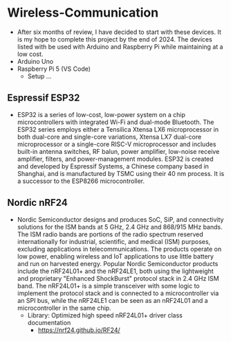 # Wireless-Communication
- After six months of review, I have decided to start with these devices. It is my hope to complete this project by the end of 2024. The devices listed with be used with Arduino and Raspberry Pi while maintaining at a low cost.
- Arduino Uno
- Raspberry Pi 5 (VS Code)
  - Setup ...
  
## Espressif ESP32
- ESP32 is a series of low-cost, low-power system on a chip microcontrollers with integrated Wi-Fi and dual-mode Bluetooth. The ESP32 series employs either a Tensilica Xtensa LX6 microprocessor in both dual-core and single-core variations, Xtensa LX7 dual-core microprocessor or a single-core RISC-V microprocessor and includes built-in antenna switches, RF balun, power amplifier, low-noise receive amplifier, filters, and power-management modules. ESP32 is created and developed by Espressif Systems, a Chinese company based in Shanghai, and is manufactured by TSMC using their 40 nm process. It is a successor to the ESP8266 microcontroller.

## Nordic nRF24
- Nordic Semiconductor designs and produces SoC, SiP, and connectivity solutions for the ISM bands at 5 GHz, 2.4 GHz and 868/915 MHz bands. The ISM radio bands are portions of the radio spectrum reserved internationally for industrial, scientific, and medical (ISM) purposes, excluding applications in telecommunications. The products operate on low power, enabling wireless and IoT applications to use little battery and run on harvested energy. Popular Nordic Semiconductor products include the nRF24L01+ and the nRF24LE1, both using the lightweight and proprietary "Enhanced ShockBurst" protocol stack in 2.4 GHz ISM band. The nRF24L01+ is a simple transceiver with some logic to implement the protocol stack and is connected to a microcontroller via an SPI bus, while the nRF24LE1 can be seen as an nRF24L01 and a microcontroller in the same chip.
  - Library: Optimized high speed nRF24L01+ driver class documentation
    - https://nrf24.github.io/RF24/
